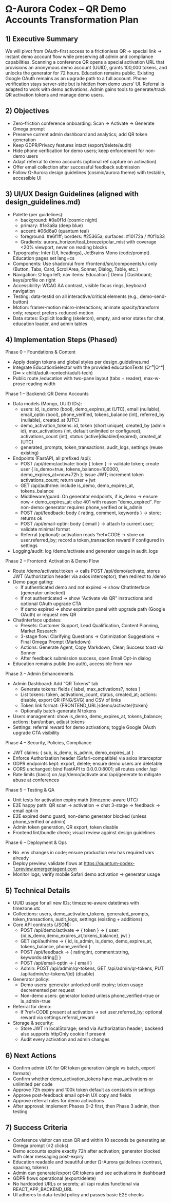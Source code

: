 # Ω-Aurora Codex – QR Demo Accounts Transformation Plan

## 1) Executive Summary
We will pivot from OAuth-first access to a frictionless QR → special link → instant demo account flow while preserving all admin and compliance capabilities. Scanning a conference QR opens a special activation URL that provisions an anonymous demo account (UUID), grants 100,000 tokens, and unlocks the generator for 72 hours. Education remains public. Existing Google OAuth remains as an upgrade path to a full account. Phone verification stays server-side but is hidden from demo users’ UI. Referral is adapted to work with demo activations. Admin gains tools to generate/track QR activation tokens and manage demo users.

## 2) Objectives
- Zero-friction conference onboarding: Scan → Activate → Generate Omega prompt
- Preserve current admin dashboard and analytics; add QR token generation
- Keep GDPR/Privacy features intact (export/delete/audit)
- Hide phone verification for demo users; keep enforcement for non-demo users
- Adapt referral to demo accounts (optional ref capture on activation)
- Offer email collection after successful feedback submission
- Follow Ω-Aurora design guidelines (cosmic/aurora theme) with testable, accessible UI

## 3) UI/UX Design Guidelines (aligned with design_guidelines.md)
- Palette (per guidelines):
  - background: #0a0f1d (cosmic night)
  - primary: #1e3a8a (deep blue)
  - accent: #06d6a0 (quantum teal)
  - foreground: #e6f1ff; borders: #25365a; surfaces: #10172a / #0f1b33
  - Gradients: aurora_horizon/teal_breeze/polar_mist with coverage <20% viewport, never on reading blocks
- Typography: Inter (UI, headings), JetBrains Mono (code/prompt). Education pages set lang=cs
- Components: Use shadcn/ui from /frontend/src/components/ui only (Button, Tabs, Card, ScrollArea, Sonner, Dialog, Table, etc.)
- Navigation: Ω logo left; nav items: Education | Demo | Dashboard; keys/profile on right
- Accessibility: WCAG AA contrast, visible focus rings, keyboard navigation
- Testing: data-testid on all interactive/critical elements (e.g., demo-send-button)
- Motion: framer-motion micro-interactions; animate opacity/transform only; respect prefers-reduced-motion
- Data states: Explicit loading (skeleton), empty, and error states for chat, education loader, and admin tables

## 4) Implementation Steps (Phased)

Phase 0 – Foundations & Content
- Apply design tokens and global styles per design_guidelines.md
- Integrate EducationSelector with the provided educationTexts (Ω⁻⁹|Ω⁻⁴|Ω∞ × child/adult-nontech/adult-tech)
- Public route /education with two-pane layout (tabs + reader), max-w-prose reading width

Phase 1 – Backend: QR Demo Accounts
- Data models (Mongo, UUID IDs):
  - users: id, is_demo (bool), demo_expires_at (UTC), email (nullable), email_optin (bool), phone_verified, tokens_balance (int), referred_by (nullable), created_at (UTC)
  - demo_activation_tokens: id, token (short unique), created_by (admin id), max_activations (int, default unlimited or configured), activations_count (int), status (active|disabled|expired), created_at (UTC)
  - generated_prompts, token_transactions, audit_logs, settings (reuse existing)
- Endpoints (FastAPI, all prefixed /api):
  - POST /api/demo/activate: body { token } → validate token; create user { is_demo=true, tokens_balance=100000, demo_expires_at=now+72h }; issue JWT; increment token activations_count; return user + jwt
  - GET /api/auth/me: include is_demo, demo_expires_at, tokens_balance
  - Middleware/guard: On generator endpoints, if is_demo → ensure now < demo_expires_at; else 401 with reason "demo_expired". For non-demo: generator requires phone_verified or is_admin
  - POST /api/feedback: body { rating, comment, keywords } → store; returns ok
  - POST /api/email-optin: body { email } → attach to current user; validate minimal format
  - Referral (optional): activation reads ?ref=CODE → store on user.referred_by; record a token_transaction reward if configured in settings
- Logging/audit: log /demo/activate and generator usage in audit_logs

Phase 2 – Frontend: Activation & Demo Flow
- Route /demo/activate/:token → calls POST /api/demo/activate, stores JWT (Authorization header via axios interceptor), then redirect to /demo
- Demo page gating:
  - If authenticated demo and not expired → show ChatInterface (generator unlocked)
  - If not authenticated → show “Activate via QR” instructions and optional OAuth upgrade CTA
  - If demo expired → show expiration panel with upgrade path (Google OAuth) or request new QR
- ChatInterface updates:
  - Presets: Customer Support, Lead Qualification, Content Planning, Market Research
  - 3-stage flow: Clarifying Questions → Optimization Suggestions → Final Omega Prompt (Markdown)
  - Actions: Generate Agent, Copy Markdown, Clear; Success toast via Sonner
  - After feedback submission success, open Email Opt-in dialog
- Education remains public (no auth), accessible from nav

Phase 3 – Admin Enhancements
- Admin Dashboard: Add “QR Tokens” tab
  - Generate tokens: fields { label, max_activations?, notes }
  - List tokens: token, activations_count, status, created_at; actions: disable, export QR (PNG/SVG) and CSV of links
  - Token link format: {FRONTEND_URL}/demo/activate/{token}
  - Optionally batch-generate N tokens
- Users management: show is_demo, demo_expires_at, tokens_balance; actions: ban/unban, adjust tokens
- Settings: referral reward for demo activations; toggle Google OAuth upgrade CTA visibility

Phase 4 – Security, Policies, Compliance
- JWT claims: { sub, is_demo, is_admin, demo_expires_at }
- Enforce Authorization header (Safari-compatible) via axios interceptor
- GDPR endpoints kept: export, delete; ensure demo users are deletable
- CORS unchanged; bind FastAPI to 0.0.0.0:8001; all routes under /api
- Rate limits (basic) on /api/demo/activate and /api/generate to mitigate abuse at conferences

Phase 5 – Testing & QA
- Unit tests for activation expiry math (timezone-aware UTC)
- E2E happy path: QR scan → activation → chat 3-stage → feedback → email opt-in
- E2E expired demo guard; non-demo generator blocked (unless phone_verified or admin)
- Admin token generation, QR export, token disable
- Frontend lint/bundle check; visual review against design guidelines

Phase 6 – Deployment & Ops
- No .env changes in code; ensure production env has required vars already
- Deploy preview, validate flows at https://quantum-codex-1.preview.emergentagent.com
- Monitor logs; verify mobile Safari demo activation → generator usage

## 5) Technical Details
- UUID usage for all new IDs; timezone-aware datetimes with timezone.utc
- Collections: users, demo_activation_tokens, generated_prompts, token_transactions, audit_logs, settings (existing + additions)
- Core API contracts (JSON):
  - POST /api/demo/activate → { token } ⇒ { user: {id,is_demo,demo_expires_at,tokens_balance}, jwt }
  - GET /api/auth/me → { id, is_admin, is_demo, demo_expires_at, tokens_balance, phone_verified }
  - POST /api/feedback → { rating:int, comment:string, keywords:string[] }
  - POST /api/email-optin → { email }
  - Admin: POST /api/admin/qr-tokens, GET /api/admin/qr-tokens, PUT /api/admin/qr-tokens/{id} (disable)
- Generator policy:
  - Demo users: generator unlocked until expiry; token usage decremented per request
  - Non-demo users: generator locked unless phone_verified=true or is_admin=true
- Referral for demo:
  - If ?ref=CODE present at activation → set user.referred_by; optional reward via settings.referral_reward
- Storage & security:
  - Store JWT in localStorage; send via Authorization header; backend also supports httpOnly cookie if present
  - Audit every activation and admin changes

## 6) Next Actions
- Confirm admin UX for QR token generation (single vs batch, export formats)
- Confirm whether demo_activation_tokens have max_activations or unlimited per code
- Approve 72h expiry and 100k token default as constants in settings
- Approve post-feedback email opt-in UX copy and fields
- Approve referral rules for demo activations
- After approval: implement Phases 0–2 first, then Phase 3 admin, then testing

## 7) Success Criteria
- Conference visitor can scan QR and within 10 seconds be generating an Omega prompt (≤2 clicks)
- Demo accounts expire exactly 72h after activation; generator blocked with clear messaging post-expiry
- Education readable and beautiful under Ω-Aurora guidelines (contrast, spacing, tokens)
- Admin can generate/export QR tokens and see activations in dashboard
- GDPR flows operational (export/delete)
- No hardcoded URLs or secrets; all /api routes functional via REACT_APP_BACKEND_URL
- UI adheres to data-testid policy and passes basic E2E checks
